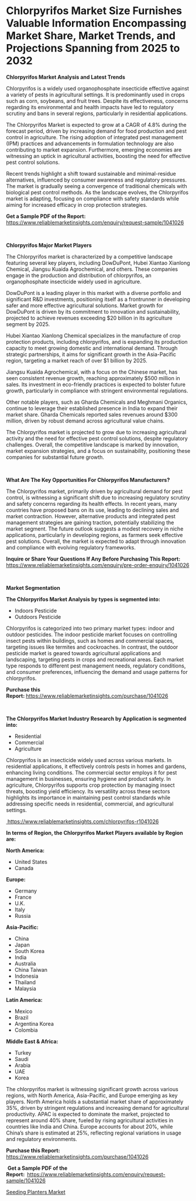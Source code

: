 <p><h1>Chlorpyrifos Market Size Furnishes Valuable Information Encompassing Market Share, Market Trends, and Projections Spanning from 2025 to 2032</h1></p><p><strong>Chlorpyrifos Market Analysis and Latest Trends</strong></p>
<p><p>Chlorpyrifos is a widely used organophosphate insecticide effective against a variety of pests in agricultural settings. It is predominantly used in crops such as corn, soybeans, and fruit trees. Despite its effectiveness, concerns regarding its environmental and health impacts have led to regulatory scrutiny and bans in several regions, particularly in residential applications.</p><p>The Chlorpyrifos Market is expected to grow at a CAGR of 4.8% during the forecast period, driven by increasing demand for food production and pest control in agriculture. The rising adoption of integrated pest management (IPM) practices and advancements in formulation technology are also contributing to market expansion. Furthermore, emerging economies are witnessing an uptick in agricultural activities, boosting the need for effective pest control solutions.</p><p>Recent trends highlight a shift toward sustainable and minimal-residue alternatives, influenced by consumer awareness and regulatory pressures. The market is gradually seeing a convergence of traditional chemicals with biological pest control methods. As the landscape evolves, the Chlorpyrifos market is adapting, focusing on compliance with safety standards while aiming for increased efficacy in crop protection strategies.</p></p>
<p><strong>Get a Sample PDF of the Report:&nbsp;</strong> <a href="https://www.reliablemarketinsights.com/enquiry/request-sample/1041026?utm_campaign=2769&utm_medium=2&utm_source=Github&utm_content=ia&utm_term=07032025&utm_id=chlorpyrifos">https://www.reliablemarketinsights.com/enquiry/request-sample/1041026</a></p>
<p>&nbsp;</p>
<p><strong>Chlorpyrifos Major Market Players</strong></p>
<p><p>The Chlorpyrifos market is characterized by a competitive landscape featuring several key players, including DowDuPont, Hubei Xiantao Xianlong Chemical, Jiangsu Kuaida Agrochemical, and others. These companies engage in the production and distribution of chlorpyrifos, an organophosphate insecticide widely used in agriculture.</p><p>DowDuPont is a leading player in this market with a diverse portfolio and significant R&D investments, positioning itself as a frontrunner in developing safer and more effective agricultural solutions. Market growth for DowDuPont is driven by its commitment to innovation and sustainability, projected to achieve revenues exceeding $20 billion in its agriculture segment by 2025.</p><p>Hubei Xiantao Xianlong Chemical specializes in the manufacture of crop protection products, including chlorpyrifos, and is expanding its production capacity to meet growing domestic and international demand. Through strategic partnerships, it aims for significant growth in the Asia-Pacific region, targeting a market reach of over $1 billion by 2025.</p><p>Jiangsu Kuaida Agrochemical, with a focus on the Chinese market, has seen consistent revenue growth, reaching approximately $500 million in sales. Its investment in eco-friendly practices is expected to bolster future growth, particularly in compliance with stringent environmental regulations.</p><p>Other notable players, such as Gharda Chemicals and Meghmani Organics, continue to leverage their established presence in India to expand their market share. Gharda Chemicals reported sales revenues around $300 million, driven by robust demand across agricultural value chains.</p><p>The Chlorpyrifos market is projected to grow due to increasing agricultural activity and the need for effective pest control solutions, despite regulatory challenges. Overall, the competitive landscape is marked by innovation, market expansion strategies, and a focus on sustainability, positioning these companies for substantial future growth.</p></p>
<p>&nbsp;</p>
<p><strong>What Are The Key Opportunities For Chlorpyrifos Manufacturers?</strong></p>
<p><p>The Chlorpyrifos market, primarily driven by agricultural demand for pest control, is witnessing a significant shift due to increasing regulatory scrutiny and safety concerns regarding its health effects. In recent years, many countries have proposed bans on its use, leading to declining sales and market contraction. However, alternative products and integrated pest management strategies are gaining traction, potentially stabilizing the market segment. The future outlook suggests a modest recovery in niche applications, particularly in developing regions, as farmers seek effective pest solutions. Overall, the market is expected to adapt through innovation and compliance with evolving regulatory frameworks.</p></p>
<p><strong>Inquire or Share Your Questions If Any Before Purchasing This Report:</strong> <a href="https://www.reliablemarketinsights.com/enquiry/pre-order-enquiry/1041026?utm_campaign=2769&utm_medium=2&utm_source=Github&utm_content=ia&utm_term=07032025&utm_id=chlorpyrifos">https://www.reliablemarketinsights.com/enquiry/pre-order-enquiry/1041026</a></p>
<p>&nbsp;</p>
<p><strong>Market Segmentation</strong></p>
<p><strong>The Chlorpyrifos Market Analysis by types is segmented into:</strong></p>
<p><ul><li>Indoors Pesticide</li><li>Outdoors Pesticide</li></ul></p>
<p><p>Chlorpyrifos is categorized into two primary market types: indoor and outdoor pesticides. The indoor pesticide market focuses on controlling insect pests within buildings, such as homes and commercial spaces, targeting issues like termites and cockroaches. In contrast, the outdoor pesticide market is geared towards agricultural applications and landscaping, targeting pests in crops and recreational areas. Each market type responds to different pest management needs, regulatory conditions, and consumer preferences, influencing the demand and usage patterns for chlorpyrifos.</p></p>
<p><strong>Purchase this Report:&nbsp;</strong><a href="https://www.reliablemarketinsights.com/purchase/1041026?utm_campaign=2769&utm_medium=2&utm_source=Github&utm_content=ia&utm_term=07032025&utm_id=chlorpyrifos">https://www.reliablemarketinsights.com/purchase/1041026</a></p>
<p>&nbsp;</p>
<p><strong>The Chlorpyrifos Market Industry Research by Application is segmented into:</strong></p>
<p><ul><li>Residential</li><li>Commercial</li><li>Agriculture</li></ul></p>
<p><p>Chlorpyrifos is an insecticide widely used across various markets. In residential applications, it effectively controls pests in homes and gardens, enhancing living conditions. The commercial sector employs it for pest management in businesses, ensuring hygiene and product safety. In agriculture, Chlorpyrifos supports crop protection by managing insect threats, boosting yield efficiency. Its versatility across these sectors highlights its importance in maintaining pest control standards while addressing specific needs in residential, commercial, and agricultural settings.</p></p>
<p><a href="https://www.reliablemarketinsights.com/chlorpyrifos-r1041026?utm_campaign=2769&utm_medium=2&utm_source=Github&utm_content=ia&utm_term=07032025&utm_id=chlorpyrifos">&nbsp;https://www.reliablemarketinsights.com/chlorpyrifos-r1041026</a></p>
<p><strong>In terms of Region, the Chlorpyrifos Market Players available by Region are:</strong></p>
<p>
    <p> <strong> North America: </strong>
        <ul>
            <li>United States</li>
            <li>Canada</li>
        </ul>
        </p> 
    <p> <strong> Europe: </strong>
        <ul>
            <li>Germany</li>
            <li>France</li>
            <li>U.K.</li>
            <li>Italy</li>
            <li>Russia</li>
        </ul>
        </p> 
    <p> <strong> Asia-Pacific: </strong>
        <ul>
            <li>China</li>
            <li>Japan</li>
            <li>South Korea</li>
            <li>India</li>
            <li>Australia</li>
            <li>China Taiwan</li>
            <li>Indonesia</li>
            <li>Thailand</li>
            <li>Malaysia</li>
        </ul>
        </p> 
    <p> <strong> Latin America: </strong>
        <ul>
            <li>Mexico</li>
            <li>Brazil</li>
            <li>Argentina Korea</li>
            <li>Colombia</li>
        </ul>
        </p> 
    <p> <strong> Middle East & Africa: </strong>
        <ul>
            <li>Turkey</li>
            <li>Saudi</li>
            <li>Arabia</li>
            <li>UAE</li>
            <li>Korea</li>
        </ul>
    </p>
    </p>
<p><p>The chlorpyrifos market is witnessing significant growth across various regions, with North America, Asia-Pacific, and Europe emerging as key players. North America holds a substantial market share of approximately 35%, driven by stringent regulations and increasing demand for agricultural productivity. APAC is expected to dominate the market, projected to represent around 40% share, fueled by rising agricultural activities in countries like India and China. Europe accounts for about 20%, while China’s share is estimated at 25%, reflecting regional variations in usage and regulatory environments.</p></p>
<p><strong>Purchase this Report: </strong><a href="https://www.reliablemarketinsights.com/purchase/1041026?utm_campaign=2769&utm_medium=2&utm_source=Github&utm_content=ia&utm_term=07032025&utm_id=chlorpyrifos">https://www.reliablemarketinsights.com/purchase/1041026</a></p>
<p>&nbsp;<strong>Get a Sample PDF of the Report:&nbsp;&nbsp;</strong><a href="https://www.reliablemarketinsights.com/enquiry/request-sample/1041026?utm_campaign=2769&utm_medium=2&utm_source=Github&utm_content=ia&utm_term=07032025&utm_id=chlorpyrifos">https://www.reliablemarketinsights.com/enquiry/request-sample/1041026</a></p>
<p><strong></strong></p>
<p><p><a href="https://github.com/organophelia8282/Market-Research-Report-List-1/blob/main/seeding-planters-market.md?utm_campaign=2769&utm_medium=2&utm_source=Github&utm_content=ia&utm_term=07032025&utm_id=chlorpyrifos">Seeding Planters Market</a></p></p>